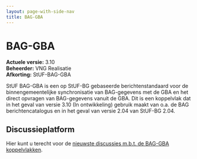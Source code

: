 ```yaml
---
layout: page-with-side-nav
title: BAG-GBA
---
```

# BAG-GBA

**Actuele versie:** 3.10  
**Beheerder:**  VNG Realisatie<br/>
**Afkorting:**  StUF-BAG-GBA

StUF BAG-GBA is een op StUF-BG gebaseerde berichtenstandaard voor de binnengemeentelijke synchronisatie van BAG-gegevens met de GBA en het direct opvragen van BAG-gegevens vanuit de GBA. Dit is een koppelvlak dat in het geval van versie 3.10 (In ontwikkeling) gebruik maakt van o.a. de BAG berichtencatalogus en in het geval van versie 2.04 van StUF-BG 2.04.

## Discussieplatform

Hier kunt u terecht voor de [nieuwste discussies m.b.t. de BAG-GBA koppelvlakken](https://github.com/VNG-Realisatie/StUF-Standaarden/labels/Koppelvlak%20-%20BAG-GBA).
